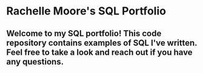 # Rachelle Moore's SQL Portfolio

## Welcome to my SQL portfolio! This code repository contains examples of SQL I've written. Feel free to take a look and reach out if you have any questions.
